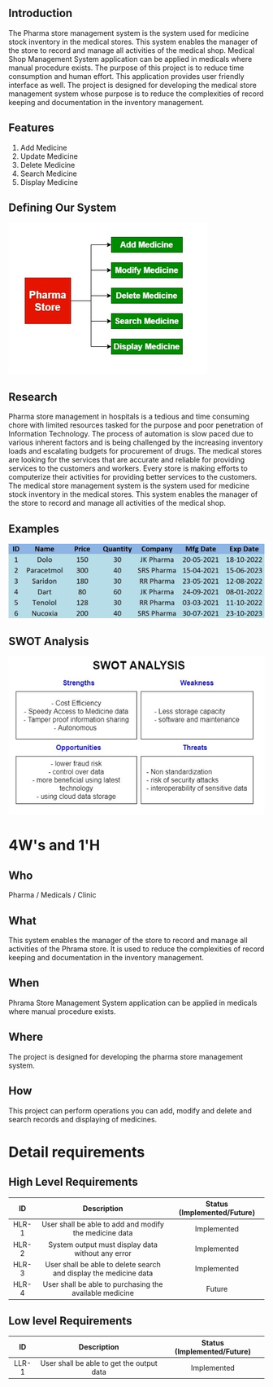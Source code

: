 ## Introduction 

  The Pharma store management system is the system used for medicine stock inventory in the medical stores. This system enables the manager of the store to record and manage all activities of the medical shop. Medical Shop Management System application can be applied in medicals where manual procedure exists. The purpose of this project is to reduce time consumption and human effort. This application provides user friendly interface as well. The project is designed for developing the medical store management system whose purpose is to reduce the complexities of record keeping and documentation in the inventory management.

## Features

  1. Add Medicine
  2. Update Medicine
  3. Delete Medicine
  4. Search Medicine
  5. Display Medicine

## Defining Our System

![image](https://github.com/karthi-koundinya/Stepin-Pharma-Store/blob/main/1_Requirements/design.jpg)

## Research

Pharma store management in hospitals is a tedious and time consuming chore with limited resources tasked for the purpose and poor penetration of Information Technology. The process of automation is slow paced due to various inherent factors and is being challenged by the increasing inventory loads and escalating budgets for procurement of drugs. The medical stores are looking for the services that are accurate and reliable for providing services to the customers and workers. Every store is making efforts to computerize their activities for providing better services to the customers. The medical store management system is the system used for medicine stock inventory in the medical stores. This system enables the manager of the store to record and manage all activities of the medical shop.

## Examples

![image](https://github.com/karthi-koundinya/Stepin-Pharma-Store/blob/main/1_Requirements/example.jpg)

## SWOT Analysis 

![image](https://github.com/karthi-koundinya/Stepin-Pharma-Store/blob/main/1_Requirements/swot.jpg)

# 4W's and 1'H

## Who

Pharma / Medicals / Clinic

## What
This system enables the manager of the store to record and manage all activities of the Phrama store. It is used to reduce the complexities of record keeping and documentation in the inventory management.

## When

Phrama Store Management System application can be applied in medicals where manual procedure exists.

## Where

The project is designed for developing the pharma store management system.

## How

This project can perform operations you can add, modify and delete and search records and displaying of medicines.

# Detail requirements

## High Level Requirements

| ID | Description | Status (Implemented/Future)|
|:---:|:---:|:---:|
|HLR-1| User shall be able to add and modify the medicine data |Implemented|
|HLR-2| System output must display data without any error |Implemented|
|HLR-3| User shall be able to delete search and display the medicine data |Implemented|
|HLR-4| User shall be able to purchasing the available medicine |Future|

##  Low level Requirements
| ID | Description | Status (Implemented/Future)|
|:---:|:---:|:---:|
|LLR-1|User shall be able to get the output data|Implemented| 
